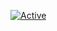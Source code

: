 
[![Active](https://img.shields.io/badge/Langages-PHP%20/%20C%20/%20HTML%20/%20CSS%20/%20PYTHON-black?style=flat-square)](https://github.com/AverySh)
